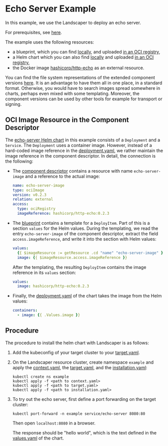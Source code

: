 # Echo Server Example

In this example, we use the Landscaper to deploy an echo server.

For prerequisites, see [here](../../README.md#prerequisites-and-basic-definitions).

The example uses the following resources:

- a blueprint, which you can find [locally](./blueprint), and 
  uploaded [in an OCI registry](https://eu.gcr.io/gardener-project/landscaper/examples/blueprints/guided-tour/echo-server),
- a Helm chart which you can also find [locally](./blueprint) and
  uploaded [in an OCI registry](https://eu.gcr.io/gardener-project/landscaper/examples/charts/guided-tour/echo-server),
- the Docker image [hashicorp/http-echo](https://hub.docker.com/r/hashicorp/http-echo) as an external resource.

You can find the file system representations of the extended component versions [here](./component-archive/). 
It is an advantage to have them all in one place, in a standard format. 
Otherwise, you would have to search images spread somewhere in charts, perhaps even mixed with some templating.
Moreover, the component versions can be used by other tools for example for transport or signing. 


## OCI Image Resource in the Component Descriptor

The [echo-server Helm chart](./chart/echo-server) in this example consists of a `Deployment` and a `Service`.
The `Deployment` uses a container image. However, instead of a hard-coded image reference in
the [deployment.yaml](./chart/echo-server/templates/deployment.yaml), we rather maintain the image reference in the
component descriptor. In detail, the connection is the following:

- The [component descriptor](./component-descriptor.yaml) contains a resource with name `echo-server-image` and a
  reference to the actual image:
 
  ```yaml
  name: echo-server-image
  type: ociImage
  version: v0.2.3
  relation: external
  access:
    type: ociRegistry
    imageReference: hashicorp/http-echo:0.2.3
  ```

- The [blueprint](./blueprint/blueprint.yaml) contains a template for a `DeployItem`. Part of this is a 
  section `values` for the Helm values. During the templating, we read the entry `echo-server-image` of the 
  component descriptor, extract the field `access.imageReference`, and write it into the section with Helm values: 

  ```yaml
  values:
    {{ $imageResource := getResource .cd "name" "echo-server-image" }}
    image: {{ $imageResource.access.imageReference }}
  ```

  After the templating, the resulting `DeployItem` contains the image reference in its `values` section:

  ```yaml
  values:
    image: hashicorp/http-echo:0.2.3
  ```

- Finally, the [deployment.yaml](./chart/echo-server/templates/deployment.yaml) of the chart takes the image from the 
  Helm values:

  ```yaml
  containers:
    - image: {{ .Values.image }}
  ```


## Procedure

The procedure to install the helm chart with Landscaper is as follows:

1. Add the kubeconfig of your target cluster to your [target.yaml](installation/target.yaml).

2. On the Landscaper resource cluster, create namespace `example` and apply
   the [context.yaml](./installation/context.yaml),
   the [target.yaml](installation/target.yaml), and the [installation.yaml](installation/installation.yaml):

   ```shell
   kubectl create ns example
   kubectl apply -f <path to context.yaml>
   kubectl apply -f <path to target.yaml>
   kubectl apply -f <path to installation.yaml>
   ```

3. To try out the echo server, first define a port forwarding on the target cluster:

   ```shell
   kubectl port-forward -n example service/echo-server 8080:80
   ```

   Then open `localhost:8080` in a browser.  
   
   The response should be "hello world", which is the text defined
   in the [values.yaml](./chart/echo-server/values.yaml) of the chart.
